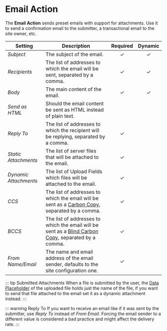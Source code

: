 # Email Action

<div class="tm-resource-icon">
    <!--@include: ./assets/action-email.svg-->
</div>

The **Email Action** sends preset emails with support for attachments. Use it to send a confirmation email to the submitter, a transactional email to the site owner, etc.

| Setting               | Description                                                                                                                                            | Required | Dynamic  |
| --------------------- | ------------------------------------------------------------------------------------------------------------------------------------------------------ | :------: | :------: |
| _Subject_             | The subject of the email.                                                                                                                              | &#x2713; | &#x2713; |
| _Recipients_          | The list of addresses to which the email will be sent, separated by a comma.                                                                           | &#x2713; | &#x2713; |
| _Body_                | The main content of the email.                                                                                                                         | &#x2713; | &#x2713; |
| _Send as HTML_        | Should the email content be sent as HTML instead of plain text.                                                                                        |
| _Reply To_            | The list of addresses to which the recipient will be replying, separated by a comma.                                                                   | &#x2713; |
| _Static Attachments_  | The list of server files that will be attached to the email.                                                                                           | &#x2713; |
| _Dynamic Attachments_ | The list of Upload Fields which files will be attached to the email.                                                                                   | &#x2713; |
| _CCS_                 | The list of addresses to which the email will be sent as a [Carbon Copy](https://en.wikipedia.org/wiki/Carbon_copy), separated by a comma.             | &#x2713; |
| _BCCS_                | The list of addresses to which the email will be sent as a [Blind Carbon Copy](https://en.wikipedia.org/wiki/Blind_carbon_copy), separated by a comma. | &#x2713; |
| _From Name/Email_     | The name and email address of the email sender, defaults to the site configuration one.                                                                | &#x2713; |

<!--@include: ./_partials/common-action-settings.md-->

::: tip Submitted Attachments
When a file is submitted by the user, the [Data Placeholder](../form-area#data-placeholders) of the uploaded file holds just the name of the file, if you want to send that file attached to the email set it as a dynamic attachment instead.
:::

::: warning Reply To
If you want to receive an email like if it was sent by the submitter, use _Reply To_ instead of _From Email_. Forcing the email sender to a different value is considered a bad practice and might affect the delivery rate.
:::
